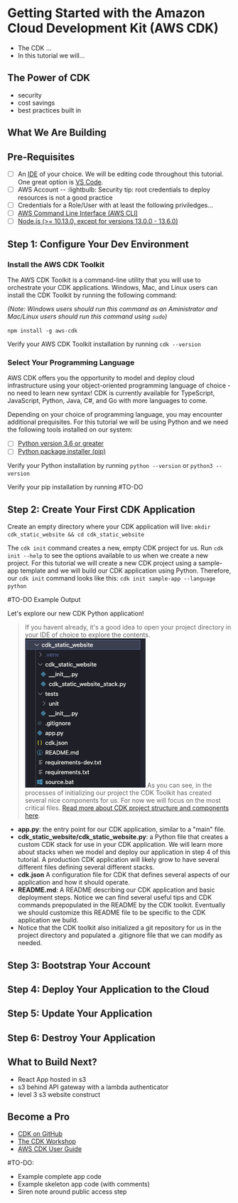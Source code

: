 # Getting Started with the Amazon Cloud Development Kit (AWS CDK)
- The CDK ...
- In this tutorial we will...

## The Power of CDK
- security
- cost savings
- best practices built in

## What We Are Building

## Pre-Requisites
- [ ] An [IDE](https://www.codecademy.com/article/what-is-an-ide) of your choice.  We will be editing code throughout this tutorial.  One great option is [VS Code](https://code.visualstudio.com/download).
- [ ] AWS Account
-- :lightbulb: Security tip: root credentials to deploy resources is not a good practice
- [ ] Credentials for a Role/User with at least the following priviledges...
- [ ] [AWS Command Line Interface (AWS CLI)](https://docs.aws.amazon.com/cli/latest/userguide/cli-chap-getting-started.html)
- [ ] [Node.js (>= 10.13.0, except for versions 13.0.0 - 13.6.0)](https://nodejs.org/en)

## Step 1: Configure Your Dev Environment
### Install the AWS CDK Toolkit
The AWS CDK Toolkit is a command-line utility that you will use to orchestrate your CDK applications.  Windows, Mac, and Linux users can install the CDK Toolkit by running the following command:

*(Note: Windows users should run this command as an Aministrator and Mac/Linux users should run this command using `sudo`)*

`npm install -g aws-cdk`

Verify your AWS CDK Toolkit installation by running 
`cdk --version`

### Select Your Programming Language
AWS CDK offers you the opportunity to model and deploy cloud infrastructure using your object-oriented programming language of choice - no need to learn new syntax!  CDK is currently available for TypeScript, JavaScript, Python, Java, C#, and Go with more languages to come.  

Depending on your choice of programming language, you may encounter additional prequisites.  For this tutorial we will be using Python and we need the following tools installed on our system:
- [ ] [Python version 3.6 or greater](https://www.python.org/downloads/)
- [ ] [Python package installer (pip)](https://pip.pypa.io/en/stable/installation/)

Verify your Python installation by running 
`python --version` or `python3 --version`

Verify your pip installation by running #TO-DO

## Step 2: Create Your First CDK Application
Create an empty directory where your CDK application will live:
`mkdir cdk_static_website && cd cdk_static_website`

The `cdk init` command creates a new, empty CDK project for us.  Run `cdk init --help` to see the options available to us when we create a new project.  For this tutorial we will create a new CDK project using a sample-app template and we will build our CDK application using Python.  Therefore, our `cdk init` command looks like this:
`cdk init sample-app --language python`

#TO-DO Example Output

Let's explore our new CDK Python application!
> If you havent already, it's a good idea to open your project directory in your IDE of choice to explore the contents.
![image](readme-assets/cdk_python_project_structure.png)
As you can see, in the processes of initializing our project the CDK Toolkit has created several nice components for us.  For now we will focus on the most critical files.  [Read more about CDK project structure and components here](https://cdkworkshop.com/30-python/20-create-project/300-structure.html).
- **app.py**: the entry point for our CDK application, similar to a "main" file.
- **cdk_static_website/cdk_static_website.py**: a Python file that creates a custom CDK stack for use in your CDK application.  We will learn more about stacks when we model and deploy our application in step 4 of this tutorial.  A production CDK application will likely grow to have several different files defining several different stacks. 
- **cdk.json** A configuration file for CDK that defines several aspects of our application and how it should operate.  
- **README.md**: A README describing our CDK application and basic deployment steps.  Notice we can find several useful tips and CDK commands prepopulated in the README by the CDK toolkit.  Eventually we should customize this README file to be specific to the CDK application we build.
- Notice that the CDK toolkit also initialized a git repository for us in the project directory and populated a .gitignore file that we can modify as needed.

## Step 3: Bootstrap Your Account

## Step 4: Deploy Your Application to the Cloud 

## Step 5: Update Your Application

## Step 6: Destroy Your Application

## What to Build Next? 
- React App hosted in s3
- s3 behind API gateway with a lambda authenticator
- level 3 s3 website construct

## Become a Pro
- [CDK on GitHub](https://github.com/aws/aws-cdk)
- [The CDK Workshop](https://cdkworkshop.com/)
- [AWS CDK User Guide](https://docs.aws.amazon.com/CDK/latest/userguide)

#TO-DO:
- Example complete app code
- Example skeleton app code (with comments)
- Siren note around public access step 